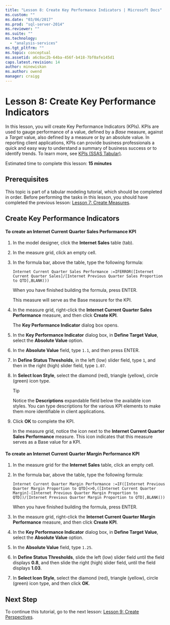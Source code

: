 ```yaml
---
title: "Lesson 8: Create Key Performance Indicators | Microsoft Docs"
ms.custom: ""
ms.date: "03/06/2017"
ms.prod: "sql-server-2014"
ms.reviewer: ""
ms.suite: ""
ms.technology: 
  - "analysis-services"
ms.tgt_pltfrm: ""
ms.topic: conceptual
ms.assetid: a6c8ac2b-64ba-456f-b418-7bf0afe145d1
caps.latest.revision: 14
author: minewiskan
ms.author: owend
manager: craigg
---
```

# Lesson 8: Create Key Performance Indicators
  In this lesson, you will create Key Performance Indicators (KPIs). KPIs are used to gauge performance of a value, defined by a *Base* measure, against a *Target* value, also defined by a measure or by an absolute value. In reporting client applications, KPIs can provide business professionals a quick and easy way to understand a summary of business success or to identify trends. To learn more, see [KPIs &#40;SSAS Tabular&#41;](tabular-models/kpis-ssas-tabular.md).  
  
 Estimated time to complete this lesson: **15 minutes**  
  
## Prerequisites  
 This topic is part of a tabular modeling tutorial, which should be completed in order. Before performing the tasks in this lesson, you should have completed the previous lesson: [Lesson 7: Create Measures](lesson-6-create-measures.md).  
  
## Create Key Performance Indicators  
  
#### To create an Internet Current Quarter Sales Performance KPI  
  
1.  In the model designer, click the **Internet Sales** table (tab).  
  
2.  In the measure grid, click an empty cell.  
  
3.  In the formula bar, above the table, type the following formula:  
  
     `Internet Current Quarter Sales Performance :=IFERROR([Internet Current Quarter Sales]/[Internet Previous Quarter Sales Proportion to QTD],BLANK())`  
  
     When you have finished building the formula, press ENTER.  
  
     This measure will serve as the Base measure for the KPI.  
  
4.  In the measure grid, right-click the **Internet Current Quarter Sales Performance** measure, and then click **Create KPI**.  
  
     The **Key Performance Indicator** dialog box opens.  
  
5.  In the **Key Performance Indicator** dialog box, in **Define Target Value**, select the **Absolute Value** option.  
  
6.  In the **Absolute Value** field, type `1.1`, and then press ENTER.  
  
7.  In **Define Status Thresholds**, in the left (low) slider field, type `1`, and then in the right (high) slider field, type `1.07`.  
  
8.  In **Select Icon Style**, select the diamond (red), triangle (yellow), circle (green) icon type.  
  
    > [!TIP]  
    >  Notice the **Descriptions** expandable field below the available icon styles. You can type descriptions for the various KPI elements to make them more identifiable in client applications.  
  
9. Click **OK** to complete the KPI.  
  
     In the measure grid, notice the icon next to the **Internet Current Quarter Sales Performance** measure. This icon indicates that this measure serves as a Base value for a KPI.  
  
#### To create an Internet Current Quarter Margin Performance KPI  
  
1.  In the measure grid for the **Internet Sales** table, click an empty cell.  
  
2.  In the formula bar, above the table, type the following formula:  
  
     `Internet Current Quarter Margin Performance :=IF([Internet Previous Quarter Margin Proportion to QTD]<>0,([Internet Current Quarter Margin]-[Internet Previous Quarter Margin Proportion to QTD])/[Internet Previous Quarter Margin Proportion to QTD],BLANK())`  
  
     When you have finished building the formula, press ENTER.  
  
3.  In the measure grid, right-click the **Internet Current Quarter Margin Performance** measure, and then click **Create KPI**.  
  
4.  In the **Key Performance Indicator** dialog box, in **Define Target Value**, select the **Absolute Value** option.  
  
5.  In the **Absolute Value** field, type `1.25`.  
  
6.  In **Define Status Thresholds**, slide the left (low) slider field until the field displays **0.8**, and then slide the right (high) slider field, until the field displays **1.03**.  
  
7.  In **Select Icon Style**, select the diamond (red), triangle (yellow), circle (green) icon type, and then click **OK**.  
  
## Next Step  
 To continue this tutorial, go to the next lesson: [Lesson 9: Create Perspectives](lesson-8-create-perspectives.md).  
  
  
